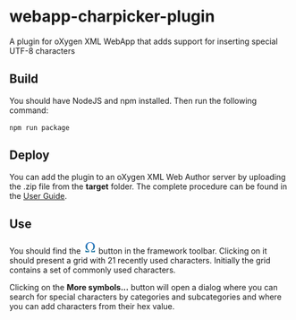 # webapp-charpicker-plugin
A plugin for oXygen XML WebApp that adds support for inserting special UTF-8 characters

## Build

You should have NodeJS and npm installed. Then run the following command:
```
npm run package
```

## Deploy

You can add the plugin to an oXygen XML Web Author server by uploading the .zip file from the **target** folder. The complete procedure can be found in the [User Guide](http://oxygenxml.com/doc/versions/17.1.1/ug-webauthor/#topics/webapp-configure-plugins.html).

## Use
You should find the ![charpicker button](/resources/InsertFromCharactersMap24.png) button in the framework toolbar. Clicking on it should present a grid with 21 recently used characters.
Initially the grid contains a set of commonly used characters.

Clicking on the **More symbols...** button will open a dialog where you can search for special characters by categories and subcategories and where you can add characters from their hex value.
